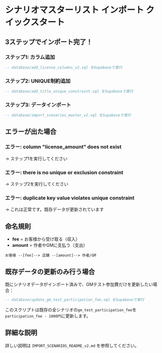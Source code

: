 # シナリオマスターリスト インポート クイックスタート

## 3ステップでインポート完了！

### ステップ1: カラム追加
```sql
-- database/add_license_columns_v2.sql をSupabaseで実行
```

### ステップ2: UNIQUE制約追加
```sql
-- database/add_title_unique_constraint.sql をSupabaseで実行
```

### ステップ3: データインポート
```sql
-- database/import_scenarios_master_v2.sql をSupabaseで実行
```

## エラーが出た場合

### エラー: column "license_amount" does not exist
→ ステップ1を実行してください

### エラー: there is no unique or exclusion constraint
→ ステップ2を実行してください

### エラー: duplicate key value violates unique constraint
→ これは正常です。既存データが更新されています

## 命名規則

- **fee** = お客様から受け取る（収入）
- **amount** = 作者やGMに支払う（支出）

```
お客様 --[fee]--> 店舗 --[amount]--> 作者/GM
```

## 既存データの更新のみ行う場合

既にシナリオデータがインポート済みで、GMテスト参加費だけを更新したい場合：

```sql
-- database/update_gm_test_participation_fee.sql をSupabaseで実行
```

このスクリプトは既存の全シナリオの`gm_test_participation_fee`を`participation_fee - 1000円`に更新します。

## 詳細な説明

詳しい説明は `IMPORT_SCENARIOS_README_v2.md` を参照してください。

